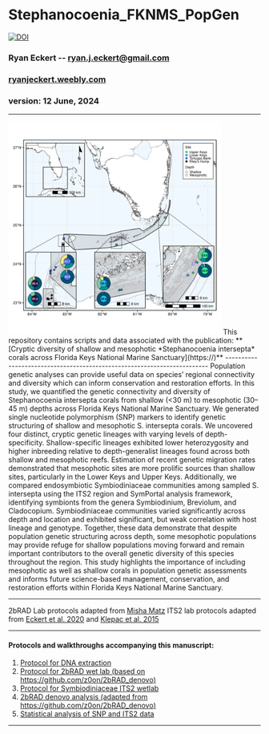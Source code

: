 # Stephanocoenia_FKNMS_PopGen

[![DOI](https://zenodo.org/badge/DOI/10.5281/zenodo/7130749.svg)](https://doi.org/10.5281/zenodo.7130749)




### Ryan Eckert -- <ryan.j.eckert@gmail.com>
### [ryanjeckert.weebly.com](https://ryanjeckert.weebly.com)
### version: 12 June, 2024

------------------------------------------------------------------------
<img src="figures/figure1.png" width="425"/>
This repository contains scripts and data associated with the
publication:
**[Cryptic diversity of shallow and mesophotic *Stephanocoenia intersepta* corals across Florida Keys National Marine Sanctuary](https://)**
------------------------------------------------------------------------
Population genetic analyses can provide useful data on species’ regional connectivity and diversity which can inform conservation and restoration efforts. In this study, we quantified the genetic connectivity and diversity of Stephanocoenia intersepta corals from shallow (<30 m) to mesophotic (30–45 m) depths across Florida Keys National Marine Sanctuary. We generated single nucleotide polymorphism (SNP) markers to identify genetic structuring of shallow and mesophotic S. intersepta corals. We uncovered four distinct, cryptic genetic lineages with varying levels of depth-specificity. Shallow-specific lineages exhibited lower heterozygosity and higher inbreeding relative to depth-generalist lineages found across both shallow and mesophotic reefs. Estimation of recent genetic migration rates demonstrated that mesophotic sites are more prolific sources than shallow sites, particularly in the Lower Keys and Upper Keys. Additionally, we compared endosymbiotic Symbiodiniaceae communities among sampled S. intersepta using the ITS2 region and SymPortal analysis framework, identifying symbionts from the genera Symbiodinium, Breviolum, and Cladocopium. Symbiodiniaceae communities varied significantly across depth and location and exhibited significant, but weak correlation with host lineage and genotype. Together, these data demonstrate that despite population genetic structuring across depth, some mesophotic populations may provide refuge for shallow populations moving forward and remain important contributors to the overall genetic diversity of this species throughout the region. This study highlights the importance of including mesophotic as well as shallow corals in population genetic assessments and informs future science-based management, conservation, and restoration efforts within Florida Keys National Marine Sanctuary.

------------------------------------------------------------------------

2bRAD Lab protocols adapted from [Misha Matz](https://docs.google.com/document/d/1am7L_Pa5JQ4sSx0eT5j4vdNPy5FUAtMZRsJZ0Ar5g9U/edit?usp=sharing)
ITS2 lab protocols adapted from [Eckert et al. 2020](https://doi.org/10.3389/fmicb.2020.00518) and [Klepac et al. 2015](https://doi.org/10.3354/meps11369)

------------------------------------------------------------------------

#### Protocols and walkthroughs accompanying this manuscript:

1.  [Protocol for DNA extraction](https://ryaneckert.github.io/labProtocols/dnaExtraction/)
2.  [Protocol for 2bRAD wet lab (based on https://github.com/z0on/2bRAD_denovo)](https://ryaneckert.github.io/labProtocols/2bRAD/)
3.  [Protocol for Symbiodiniaceae ITS2 wetlab](https://ryaneckert.github.io/labProtocols/its2/)
4.  [2bRAD denovo analysis (adapted from https://github.com/z0on/2bRAD_denovo)](https://ryaneckert.github.io/Stephanocoenia_FKNMS_PopGen/code/)
5.  [Statistical analysis of SNP and ITS2 data](https://ryaneckert.github.io/Stephanocoenia_FKNMS_PopGen/data/)

------------------------------------------------------------------------

